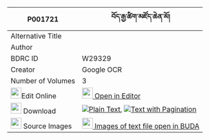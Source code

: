 |P001721|བོད་རྒྱ་ཚིག་མཛོད་ཆེན་མོ། 
| --- | --- 
|Alternative Title |
|Author | 
|BDRC ID | W29329
|Creator | Google OCR
|Number of Volumes| 3
|<img width="25" src="https://img.icons8.com/color/25/000000/edit-property.png">Edit Online| [<img width="25" src="https://avatars.githubusercontent.com/u/45091458?s=200&v=4"> Open in Editor](http://editor.openpecha.org/P001721)
|<img width="25" src="https://img.icons8.com/fluent/48/000000/download-2.png"/>  Download | [![](https://img.icons8.com/color/20/000000/txt.png)Plain Text](https://github.com/Openpecha/P001721/releases/download/v2/bo_gya_tsikdzo_chen_mo_plain_P001721.zip), [![](https://img.icons8.com/color/20/000000/txt.png)Text with Pagination](https://github.com/Openpecha/P001721/releases/download/v2/bo_gya_tsikdzo_chen_mo_pages_P001721.zip)
|<img width="25" src="https://img.icons8.com/plasticine/100/000000/pictures-folder.png"/>  Source Images | [<img width="25" src="https://library.bdrc.io/icons/BUDA-small.svg"> Images of text file open in BUDA](https://library.bdrc.io/show/bdr:W29329)